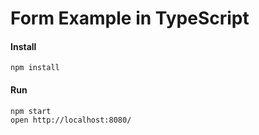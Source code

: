 # Form Example in TypeScript

#### Install
```
npm install
```

#### Run
```
npm start
open http://localhost:8080/
```
